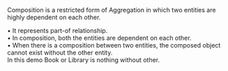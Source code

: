 Composition is a restricted form of Aggregation in which two entities are highly dependent on each other.<br>

• It represents part-of relationship.<br>
• In composition, both the entities are dependent on each other.<br>
• When there is a composition between two entities, the composed object cannot exist without the other entity.<br>
In this demo Book or Library is nothing without other.
